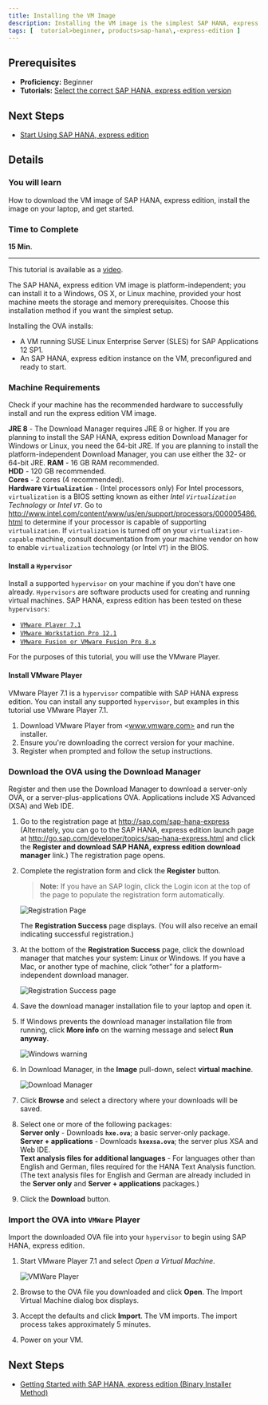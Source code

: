 ```yaml
---
title: Installing the VM Image
description: Installing the VM image is the simplest SAP HANA, express edition setup for compatible Windows, OS X, and Linux machines. This method installs a prepackaged express edition appliance running on a SUSE Linux VM guest.
tags: [  tutorial>beginner, products>sap-hana\,-express-edition ]
---
```


## Prerequisites  
 - **Proficiency:** Beginner
 - **Tutorials:** [Select the correct SAP HANA, express edition version](http://go.sap.com/developer/how-tos/hxe-ua-version.html)

## Next Steps
 - [Start Using SAP HANA, express edition](http://go.sap.com/developer/tutorials/hxe-ua-getting-started-vm.html)

## Details
### You will learn  
How to download the VM image of SAP HANA, express edition, install the image on your laptop, and get started.

### Time to Complete
**15 Min**.

---

This tutorial is available as a [video](http://go.sap.com/assetdetail/2016/09/d2900513-8a7c-0010-82c7-eda71af511fa.html).

The SAP HANA, express edition VM image is platform-independent; you can install it to a Windows, OS X, or Linux machine, provided your host machine meets the storage and memory prerequisites. Choose this installation method if you want the simplest setup.

Installing the OVA installs:
 * A VM running SUSE Linux Enterprise Server (SLES) for SAP Applications 12 SP1.
 * An SAP HANA, express edition instance on the VM, preconfigured and ready to start.

### Machine Requirements
Check if your machine has the recommended hardware to successfully install and run the express edition VM image.

**JRE 8** - The Download Manager requires JRE 8 or higher. If you are planning to install the SAP HANA, express edition Download Manager for Windows or Linux, you need the 64-bit JRE. If you are planning to install the platform-independent Download Manager, you can use either the 32- or 64-bit JRE. 
**RAM** - 16 GB RAM recommended.  
**HDD** - 120 GB recommended.  
**Cores** - 2 cores (4 recommended).  
**Hardware `Virtualization`** - (Intel processors only) For Intel processors, `virtualization` is a BIOS setting known as either *Intel `Virtualization` Technology* or *Intel `VT`*. Go to <http://www.intel.com/content/www/us/en/support/processors/000005486.html> to determine if your processor is capable of supporting `virtualization`. If `virtualization` is turned off on your `virtualization-capable` machine, consult documentation from your machine vendor on how to enable `virtualization` technology (or Intel `VT`) in the BIOS.

#### Install a `Hypervisor`
Install a supported `hypervisor` on your machine if you don't have one already. `Hypervisors` are software products used for creating and running virtual machines.
SAP HANA, express edition has been tested on these `hypervisors`:
* [`VMware Player 7.1`](https://www.vmware.com/)
* [`VMware Workstation Pro 12.1`](https://www.vmware.com/)
* [`VMware Fusion or VMware Fusion Pro 8.x`](https://www.vmware.com/)

For the purposes of this tutorial, you will use the VMware Player.

#### Install VMware Player
VMware Player 7.1 is a `hypervisor` compatible with SAP HANA express edition. You can install any supported `hypervisor`, but examples in this tutorial use VMware Player 7.1.

1. Download VMware Player from <www.vmware.com> and run the installer.
2. Ensure you're downloading the correct version for your machine.
3. Register when prompted and follow the setup instructions.

### Download the OVA using the Download Manager
Register and then use the Download Manager to download a server-only OVA, or a server-plus-applications OVA. Applications include XS Advanced (XSA) and Web IDE.

1. Go to the registration page at <http://sap.com/sap-hana-express> (Alternately, you can go to the SAP HANA, express edition launch page at <http://go.sap.com/developer/topics/sap-hana-express.html> and click the **Register and download SAP HANA, express edition download manager** link.)  The registration page opens.

2. Complete the registration form and click the **Register** button.  

    > **Note:** If you have an SAP login, click the Login icon at the top of the page to populate the registration form automatically.

    ![Registration Page](HXE_register.PNG)

    The **Registration Success** page displays. (You will also receive an email indicating successful registration.)

3. At the bottom of the **Registration Success** page, click the download manager that matches your system: Linux or Windows. If you have a Mac, or another type of machine, click “other” for a platform-independent download manager.

    ![Registration Success page](hxe_register_success.PNG)

4. Save the download manager installation file to your laptop and open it.

5. If Windows prevents the download manager installation file from running, click **More info** on the warning message and select **Run anyway**.  

    ![Windows warning](hxe_win_warning.PNG)

6. In Download Manager, in the **Image** pull-down, select **virtual machine**.

    ![Download Manager](HXE_download_mgr.PNG)

7. Click **Browse** and select a directory where your downloads will be saved.

8. Select one or more of the following packages:  
**Server only** - Downloads **`hxe.ova`**; a basic server-only package.  
**Server + applications** - Downloads **`hxexsa.ova`**; the server plus XSA and Web IDE.  
**Text analysis files for additional languages** - For languages other than English and German, files required for the HANA Text Analysis function. (The text analysis files for English and German are already included in the **Server only** and **Server + applications** packages.)

9. Click the **Download** button.

### Import the OVA into `VMWare` Player
Import the downloaded OVA file into your `hypervisor` to begin using SAP HANA, express edition.

1. Start VMware Player 7.1 and select *Open a Virtual Machine*.  

    ![VMWare Player](hxe_vmware_import.PNG)

2. Browse to the OVA file you downloaded and click **Open**. The Import Virtual Machine dialog box displays.

3. Accept the defaults and click **Import**. The VM imports. The import process takes approximately 5 minutes.

4. Power on your VM.

## Next Steps
 - [Getting Started with SAP HANA, express edition (Binary Installer Method)](http://go.sap.com/developer/tutorials/hxe-ua-getting-started-vm.html)
